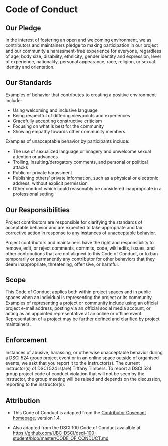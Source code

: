 # Code of Conduct

## Our Pledge

In the interest of fostering an open and welcoming environment, we as contributors and maintainers pledge to making participation in our project and our community a harassment-free experience for everyone, regardless of age, body size, disability, ethnicity, gender identity and expression, level of experience, nationality, personal appearance, race, religion, or sexual identity and orientation.

## Our Standards

Examples of behavior that contributes to creating a positive environment include:

* Using welcoming and inclusive language
* Being respectful of differing viewpoints and experiences
* Gracefully accepting constructive criticism
* Focusing on what is best for the community
* Showing empathy towards other community members

Examples of unacceptable behavior by participants include:

* The use of sexualized language or imagery and unwelcome sexual attention or advances
* Trolling, insulting/derogatory comments, and personal or political attacks
* Public or private harassment
* Publishing others' private information, such as a physical or electronic address, without explicit permission
* Other conduct which could reasonably be considered inappropriate in a professional setting

## Our Responsibilities

Project contributors are responsible for clarifying the standards of acceptable behavior and are expected to take appropriate and fair corrective action in response to any instances of unacceptable behavior.

Project contributors and maintainers have the right and responsibility to remove, edit, or reject comments, commits, code, wiki edits, issues, and other contributions that are not aligned to this Code of Conduct, or to ban temporarily or permanently any contributor for other behaviors that they deem inappropriate, threatening, offensive, or harmful.

## Scope

This Code of Conduct applies both within project spaces and in public spaces when an individual is representing the project or its community. Examples of representing a project or community include using an official project e-mail address, posting via an official social media account, or acting as an appointed representative at an online or offline event. Representation of a project may be further defined and clarified by project maintainers.

## Enforcement

Instances of abusive, harassing, or otherwise unacceptable behavior during a DSCI 524 group project event or in an online space outside of organised events, we askt that you report it to the Instructor(s). The current instructor(s) of DSCI 524 is(are) Tiffany Timbers. To report a DSCI 524 group project code of conduct violation that will not be seen by the instructor, the group meeting will be raised and depends on the discussion, reporting to the instructor(s).

## Attribution

* This Code of Conduct is adapted from the [Contributor Covenant homepage](http://contributor-covenant.org/version/1/4), version 1.4.

* Also adapted from the DSCI 100 Code of Conduct avaialble at https://github.com/UBC-DSCI/dsci-100-student/blob/master/CODE_OF_CONDUCT.md
